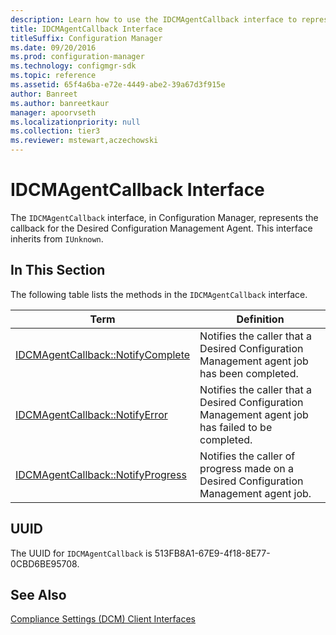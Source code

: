```yaml
---
description: Learn how to use the IDCMAgentCallback interface to represent the callback for the desired configuration management agent. This interface inherits from IUnknown.
title: IDCMAgentCallback Interface
titleSuffix: Configuration Manager
ms.date: 09/20/2016
ms.prod: configuration-manager
ms.technology: configmgr-sdk
ms.topic: reference
ms.assetid: 65f4a6ba-e72e-4449-abe2-39a67d3f915e
author: Banreet
ms.author: banreetkaur
manager: apoorvseth
ms.localizationpriority: null
ms.collection: tier3
ms.reviewer: mstewart,aczechowski
---
```

# IDCMAgentCallback Interface
The `IDCMAgentCallback` interface, in Configuration Manager, represents the callback for the Desired Configuration Management Agent. This interface inherits from `IUnknown`.  

## In This Section  
 The following table lists the methods in the `IDCMAgentCallback` interface.  

|Term|Definition|  
|----------|----------------|  
|[IDCMAgentCallback::NotifyComplete](../../../../../develop/reference/core/clients/client-classes/idcmagentcallback--notifycomplete-method.md)|Notifies the caller that a Desired Configuration Management agent job has been completed.|  
|[IDCMAgentCallback::NotifyError](../../../../../develop/reference/core/clients/client-classes/idcmagentcallback--notifyerror-method.md)|Notifies the caller that a Desired Configuration Management agent job has failed to be completed.|  
|[IDCMAgentCallback::NotifyProgress](../../../../../develop/reference/core/clients/client-classes/idcmagentcallback--notifyprogress-method.md)|Notifies the caller of progress made on a Desired Configuration Management agent job.|  

## UUID  
 The UUID for `IDCMAgentCallback` is 513FB8A1-67E9-4f18-8E77-0CBD6BE95708.  

## See Also  
 [Compliance Settings (DCM) Client Interfaces](../../../../../develop/reference/core/clients/client-classes/compliance-settings--dcm--client-interfaces.md)
